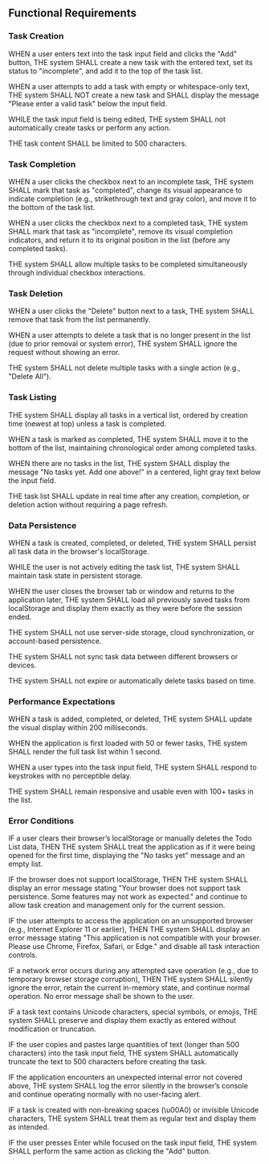## Functional Requirements

### Task Creation

WHEN a user enters text into the task input field and clicks the "Add" button, THE system SHALL create a new task with the entered text, set its status to "incomplete", and add it to the top of the task list.

WHEN a user attempts to add a task with empty or whitespace-only text, THE system SHALL NOT create a new task and SHALL display the message "Please enter a valid task" below the input field.

WHILE the task input field is being edited, THE system SHALL not automatically create tasks or perform any action.

THE task content SHALL be limited to 500 characters.

### Task Completion

WHEN a user clicks the checkbox next to an incomplete task, THE system SHALL mark that task as "completed", change its visual appearance to indicate completion (e.g., strikethrough text and gray color), and move it to the bottom of the task list.

WHEN a user clicks the checkbox next to a completed task, THE system SHALL mark that task as "incomplete", remove its visual completion indicators, and return it to its original position in the list (before any completed tasks).

THE system SHALL allow multiple tasks to be completed simultaneously through individual checkbox interactions.

### Task Deletion

WHEN a user clicks the "Delete" button next to a task, THE system SHALL remove that task from the list permanently.

WHEN a user attempts to delete a task that is no longer present in the list (due to prior removal or system error), THE system SHALL ignore the request without showing an error.

THE system SHALL not delete multiple tasks with a single action (e.g., "Delete All").

### Task Listing

THE system SHALL display all tasks in a vertical list, ordered by creation time (newest at top) unless a task is completed.

WHEN a task is marked as completed, THE system SHALL move it to the bottom of the list, maintaining chronological order among completed tasks.

WHEN there are no tasks in the list, THE system SHALL display the message "No tasks yet. Add one above!" in a centered, light gray text below the input field.

THE task list SHALL update in real time after any creation, completion, or deletion action without requiring a page refresh.

### Data Persistence

WHEN a task is created, completed, or deleted, THE system SHALL persist all task data in the browser's localStorage.

WHILE the user is not actively editing the task list, THE system SHALL maintain task state in persistent storage.

WHEN the user closes the browser tab or window and returns to the application later, THE system SHALL load all previously saved tasks from localStorage and display them exactly as they were before the session ended.

THE system SHALL not use server-side storage, cloud synchronization, or account-based persistence.

THE system SHALL not sync task data between different browsers or devices.

THE system SHALL not expire or automatically delete tasks based on time.

### Performance Expectations

WHEN a task is added, completed, or deleted, THE system SHALL update the visual display within 200 milliseconds.

WHEN the application is first loaded with 50 or fewer tasks, THE system SHALL render the full task list within 1 second.

WHEN a user types into the task input field, THE system SHALL respond to keystrokes with no perceptible delay.

THE system SHALL remain responsive and usable even with 100+ tasks in the list.

### Error Conditions

IF a user clears their browser’s localStorage or manually deletes the Todo List data, THEN THE system SHALL treat the application as if it were being opened for the first time, displaying the "No tasks yet" message and an empty list.

IF the browser does not support localStorage, THEN THE system SHALL display an error message stating "Your browser does not support task persistence. Some features may not work as expected." and continue to allow task creation and management only for the current session.

IF the user attempts to access the application on an unsupported browser (e.g., Internet Explorer 11 or earlier), THEN THE system SHALL display an error message stating "This application is not compatible with your browser. Please use Chrome, Firefox, Safari, or Edge." and disable all task interaction controls.

IF a network error occurs during any attempted save operation (e.g., due to temporary browser storage corruption), THEN THE system SHALL silently ignore the error, retain the current in-memory state, and continue normal operation. No error message shall be shown to the user.

IF a task text contains Unicode characters, special symbols, or emojis, THE system SHALL preserve and display them exactly as entered without modification or truncation.

IF the user copies and pastes large quantities of text (longer than 500 characters) into the task input field, THE system SHALL automatically truncate the text to 500 characters before creating the task.

IF the application encounters an unexpected internal error not covered above, THE system SHALL log the error silently in the browser’s console and continue operating normally with no user-facing alert.

IF a task is created with non-breaking spaces (\u00A0) or invisible Unicode characters, THE system SHALL treat them as regular text and display them as intended.

IF the user presses Enter while focused on the task input field, THE system SHALL perform the same action as clicking the "Add" button.